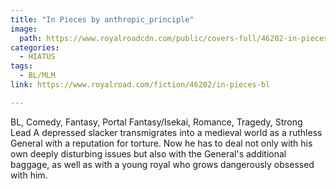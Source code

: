 ```yaml
---
title: "In Pieces by anthropic_principle"
image:
  path: https://www.royalroadcdn.com/public/covers-full/46202-in-pieces-bl.jpg
categories:
  - HIATUS
tags:
  - BL/MLM
link: https://www.royalroad.com/fiction/46202/in-pieces-bl

---
```

BL, Comedy, Fantasy, Portal Fantasy/Isekai, Romance, Tragedy, Strong Lead
A depressed slacker transmigrates into a medieval world as a ruthless General with a reputation for torture. Now he has to deal not only with his own deeply disturbing issues but also with the General's additional baggage, as well as with a young royal who grows dangerously obsessed with him.
